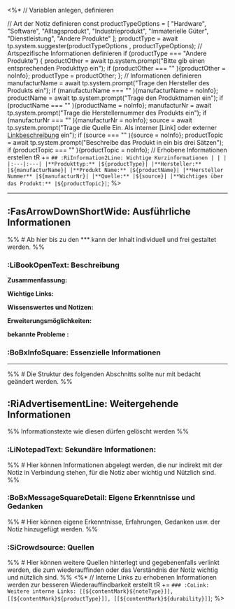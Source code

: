 <%*
// Variablen anlegen, definieren

// Art der Notiz definieren
const productTypeOptions = [
	"Hardware",
	"Software",
	"Alltagsprodukt",
	"Industrieprodukt",
	"Immaterielle Güter",
	"Dienstleistung",
	"Andere Produkte"
	];
productType = await tp.system.suggester(productTypeOptions , productTypeOptions);
// Artspezifische Informationen definieren
if (productType === "Andere Produkte") {
	productOther = await tp.system.prompt("Bitte gib einen entsprechenden Produkttyp ein");
	if (productOther === "" ){productOther = noInfo};
	productType = productOther;
};
// Informationen definieren
manufacturName = await tp.system.prompt("Trage den Hersteller des Produkts ein");
if (manufacturName === "" ){manufacturName = noInfo};
productName = await tp.system.prompt("Trage den Produktnamen ein");
if (productName === "" ){productName = noInfo};
manufacturNr = await tp.system.prompt("Trage die Herstellernummer des Produkts ein");
if (manufacturNr === "" ){manufacturNr = noInfo};
source = await tp.system.prompt("Trage die Quelle Ein. Als interner [Link] oder externer [Linkbeschreibung](URL) ein");
if (source === "" ){source = noInfo};
productTopic = await tp.system.prompt("Beschreibe das Produkt in ein bis drei Sätzen");
if (productTopic === "" ){productTopic = noInfo};
// Erhobene Informationen erstellen
tR +=  `## :RiInformation2Line: Wichtige Kurzinformationen
| | |
|:---|:---|
|**Produkttyp:** |${productType}|
|**Hersteller:** |${manufacturName}|
|**Produkt Name:** |${productName}|
|**Hersteller Nummer** |${manufacturNr}|
|**Quelle:** |${source}|
|**Wichtiges über das Produkt:** |${productTopic}|`;
%>

***
## :FasArrowDownShortWide: Ausführliche Informationen
%% # Ab hier bis zu den *** kann der Inhalt individuell und frei gestaltet werden. %%

### :LiBookOpenText: Beschreibung
**Zusammenfassung:**

**Wichtige Links:**

**Wissenswertes und Notizen:**

**Erweiterungsmöglichkeiten:**

**bekannte Probleme :**

### :BoBxInfoSquare: Essenzielle Informationen


***
%% # Die Struktur des folgenden Abschnitts sollte nur mit bedacht geändert werden. %%
## :RiAdvertisementLine: Weitergehende Informationen
%% Informationstexte wie diesen dürfen gelöscht werden %%

### :LiNotepadText: Sekundäre Informationen:
%% # Hier können Informationen abgelegt werden, die nur indirekt mit der Notiz in Verbindung stehen, für die Notiz aber wichtig und Nützlich sind. %%

### :BoBxMessageSquareDetail: Eigene Erkenntnisse und Gedanken
%% # Hier können eigene Erkenntnisse, Erfahrungen, Gedanken usw. der Notiz hinzugefügt werden. %%

### :SiCrowdsource: Quellen
%% # Hier können weitere Quellen hinterlegt und gegebenenfalls verlinkt werden, die zum wiederauffinden oder das Verständnis der Notiz wichtig und nützlich sind. %%
<%*
// Interne Links zu erhobenen Informationen werden zur besseren Wiederauffindbarkeit erstellt
tR += `### :CoLink: Weitere interne Links:
[[${contentMark}${noteType}]], [[${contentMark}${productType}]], [[${contentMark}${durability}]]`;
%>
